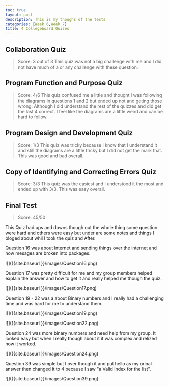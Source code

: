 ```yaml
---
toc: true
layout: post
description: This is my thoughs of the tests
categories: [Week 6,Week 7]
title: 4 Collegeboard Quizes
---
```

 
## Collaboration Quiz
> Score: 3 out of 3
This quiz was not a big challenge with me and I did not have much of a or any challenge with these question.

## Program Function and Purpose Quiz
> Score: 4/6
This quiz confused me a little and thought I was following the diagrams in questions 1 and 2 but ended up not and geting those wrong. Although I did understand the rest of the quizzes and did get the last 4 correct. I feel like the diagrams are a little weird and can be hard to follow.

## Program Design and Development Quiz
> Score: 1/3
This quiz was tricky because I know that I understand it and still the diagrams are a little tricky but I did not get the mark that. This was good and bad overall.

## Copy of Identifying and Correcting Errors Quiz
> Score: 3/3
This quiz was the easiest and I understood it the most and ended up with 3/3. This was easy overall.

## Final Test
> Score: 45/50 

This Quiz had ups and downs though out the whole thing some question were hard and others were easy but under are some notes and things I bloged about whil I took the quiz and After.


Question 16 was about Internet and sending things over the internet and how mesages are broken into packages.

![]({{site.baseurl }}/images/Question16.png)

Question 17 was pretty difficult for me and my group members helped explain the answer and how to get it and really helped me though the quiz.

![]({{site.baseurl }}/images/Question17.png)

Question 19 - 22 was a about Binary numbers and I really had a challenging time and was hard for me to understand them.

![]({{site.baseurl }}/images/Question19.png)

![]({{site.baseurl }}/images/Question22.png)

Question 24 was more binary numbers and need help from my group. It looked easy but when I really though about it it was complex and relized how it worked.

![]({{site.baseurl }}/images/Question24.png)

Question 39 was simple but I over though it and put hello as my orinal answer then changed it to 4 because I saw "a Valid Index for the list".

![]({{site.baseurl }}/images/Question39.png)
